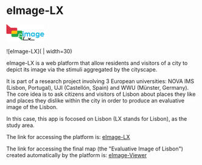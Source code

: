 # eImage-LX

<img src="https://raw.githubusercontent.com/matheussiba/eimg_lx/master/resources/images/eimg_logo_1.png" width="100" height="auto" />

![eImage-LX]( | width=30)


eImage-LX is a web platform that allow residents and visitors of a city to depict its image via the stimuli aggregated by the cityscape.

It is part of a research project involving 3 European universities: NOVA IMS (Lisbon, Portugal), UJI (Castellón, Spain) and WWU (Münster, Germany). The core idea is to ask citizens and visitors of Lisbon about places they like and places they dislike within the city in order to produce an evaluative image of the Lisbon.


In this case, this app is focosed on Lisbon (LX stands for Lisbon), as the study area.

The link for accessing the platform is: [eImage-LX](http://giv-project14.uni-muenster.de/)

The link for accessing the final map (the "Evaluative Image of Lisbon") created automatically by the platform is: [eImage-Viewer](http://giv-project14.uni-muenster.de/map/eimg_viewer.php)


